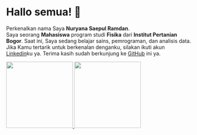 # Hallo semua! 👋
Perkenalkan nama Saya **Nuryana Saepul Ramdan**. <br>
Saya seorang **Mahasiswa** program studi **Fisika** dari **Institut Pertanian Bogor**.
Saat ini, Saya sedang belajar sains, pemrograman, dan analisis data.
Jika Kamu tertarik untuk berkenalan denganku, silakan ikuti akun [Linkedin](https://www.linkedin.com/in/nuryanasaepulramdan/)ku ya.
Terima kasih sudah berkunjung ke [GitHub](https://github.com/g7f21) ini ya.

<p align="left">
<a href="https://github.com/g7f21">
  <img height="180em" src="https://github-readme-stats-eight-theta.vercel.app/api?username=penuliscode&show_icons=true&theme=algolia&include_all_commits=true&count_private=true"/>
  <img height="180em" src="https://github-readme-stats-eight-theta.vercel.app/api/top-langs/?username=penuliscode&layout=compact&theme=algolia"/>
</a>
</p>

<!--
**nspid/nspid** is a ✨ _special_ ✨ repository because its `README.md` (this file) appears on your GitHub profile.

Here are some ideas to get you started:

- 🔭 I’m currently working on ...
- 🌱 I’m currently learning ...
- 👯 I’m looking to collaborate on ...
- 🤔 I’m looking for help with ...
- 💬 Ask me about ...
- 📫 How to reach me: ...
- 😄 Pronouns: ...
- ⚡ Fun fact: ...
-->
